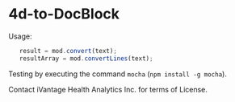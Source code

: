 4d-to-DocBlock
==============

Usage:

``` js
   result = mod.convert(text);
   resultArray = mod.convertLines(text);
```

Testing by executing the command `mocha` (`npm install -g mocha`).

Contact iVantage Health Analytics Inc. for terms of License.
